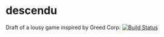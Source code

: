 descendu
========

Draft of a lousy game inspired by Greed Corp: [![Build Status](https://travis-ci.org/RhysU/descendu.svg?branch=master)](https://travis-ci.org/RhysU/descendu)
